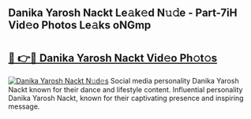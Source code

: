 ## Danika Yarosh Nackt Le𝚊k𝚎d N𝚞𝚍e - Part-7iH Vid𝚎o Photos Le𝚊ks oNGmp

# <h2><a href="http://fb07hr1.evod.top/?m=Danika+Yarosh+Nackt">🔗 👉🔴 Danika Yarosh Nackt Vid𝚎o Ph𝚘t𝚘s</a></h2>

[![Danika Yarosh Nackt N𝚞d𝚎s](https://i.imgur.com/8V9OHl7.gif)](http://fb07hr1.evod.top/?m=Danika+Yarosh+Nackt)
Social media personality Danika Yarosh Nackt known for their dance and lifestyle content. Influential personality Danika Yarosh Nackt, known for their captivating presence and inspiring message. 
